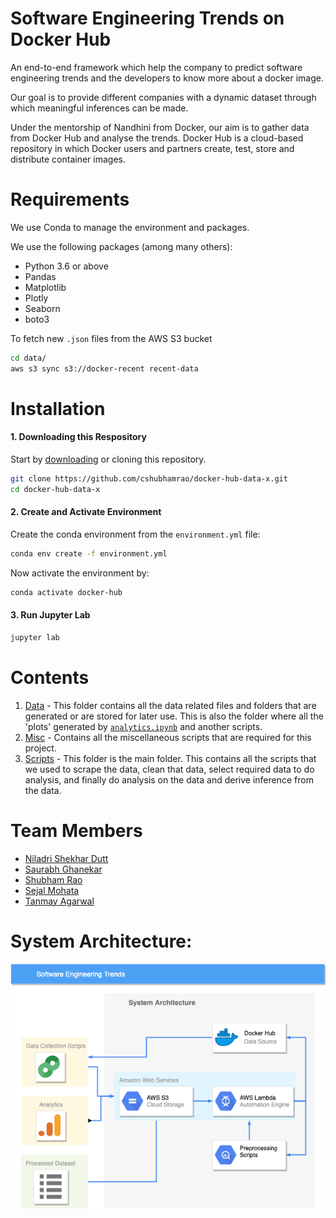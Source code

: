 Software Engineering Trends on Docker Hub
=========================================

An end-to-end framework which help the company to predict software engineering trends and the 
developers to know more about a docker image.

Our goal is to provide different companies with a dynamic dataset through which meaningful 
inferences can be made.

Under the mentorship of Nandhini from Docker, our aim is to gather data from Docker Hub and analyse 
the trends. Docker Hub is a cloud-based repository in which Docker users and partners create, test, 
store and distribute container images.

# Requirements
We use Conda to manage the environment and packages.

We use the following packages (among many others):
- Python 3.6 or above
- Pandas
- Matplotlib
- Plotly
- Seaborn
- boto3

To fetch new ```.json``` files from the AWS S3 bucket
```bash
cd data/
aws s3 sync s3://docker-recent recent-data
```

# Installation
#### 1. Downloading this Respository
Start by [downloading](https://github.com/cshubhamrao/docker-hub-data-x/archive/master.zip) or 
cloning this repository.
```bash
git clone https://github.com/cshubhamrao/docker-hub-data-x.git
cd docker-hub-data-x
```

#### 2. Create and Activate Environment
Create the conda environment from the `environment.yml` file:

```bash
conda env create -f environment.yml
```

Now activate the environment by:

```bash
conda activate docker-hub
```

#### 3. Run Jupyter Lab

```bash
jupyter lab
```

# Contents
1. [Data](data/) - This folder contains all the data related files and folders that are generated or
 are stored for later use. 
This is also the folder where all the 'plots' generated by 
[```analytics.ipynb```](scripts/analytics.ipynb) and another scripts.
2. [Misc](misc/) - Contains all the miscellaneous scripts that are required for this project.
3. [Scripts](scripts/) - This folder is the main folder. This contains all the scripts that we used 
to scrape the data, clean that data, 
select required data to do analysis, and finally do analysis on the data and derive inference from 
the data.

# Team Members
- [Niladri Shekhar Dutt](https://github.com/niladridutt)
- [Saurabh Ghanekar](https://github.com/Dexter2389)
- [Shubham Rao](https://github.com/cshubhamrao)
- [Sejal Mohata](https://github.com/SMohata)
- [Tanmay Agarwal](https://github.com/tanmay7270)

# System Architecture:
![Architecture](Datax_architecture.png)
